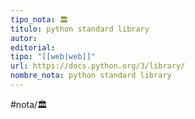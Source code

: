 ```yaml
---
tipo_nota: 🏛️
titulo: python standard library
autor: 
editorial: 
tipo: "[[web|web]]"
url: https://docs.python.org/3/library/
nombre_nota: python standard library
---
```


#nota/🏛️








